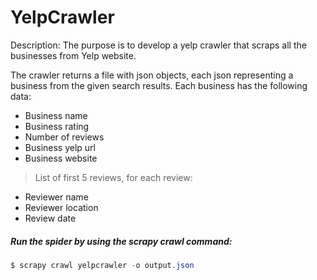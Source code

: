 # YelpCrawler

Description:
The purpose is to develop a yelp crawler that scraps all the businesses from Yelp website.

The crawler returns a file with json objects, each json representing a business from the given search results. Each business has the following data:
* Business name
* Business rating
* Number of reviews
* Business yelp url
* Business website

> List of first 5 reviews, for each review:
+ Reviewer name
+ Reviewer location
+ Review date

##### Run the spider by using the scrapy crawl command:

```powershell
$ scrapy crawl yelpcrawler -o output.json
```
